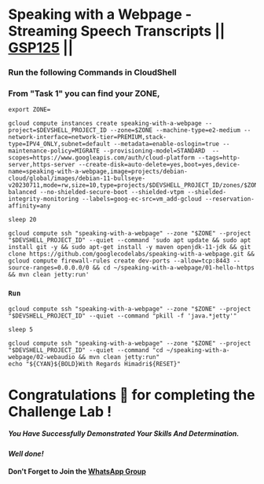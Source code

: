 # Speaking with a Webpage - Streaming Speech Transcripts || [GSP125](https://www.cloudskillsboost.google/course_templates/756/labs/475240) ||

### Run the following Commands in CloudShell

### From "Task 1" you can find your ZONE,

```
export ZONE=
```



```
gcloud compute instances create speaking-with-a-webpage --project=$DEVSHELL_PROJECT_ID --zone=$ZONE --machine-type=e2-medium --network-interface=network-tier=PREMIUM,stack-type=IPV4_ONLY,subnet=default --metadata=enable-oslogin=true --maintenance-policy=MIGRATE --provisioning-model=STANDARD  --scopes=https://www.googleapis.com/auth/cloud-platform --tags=http-server,https-server --create-disk=auto-delete=yes,boot=yes,device-name=speaking-with-a-webpage,image=projects/debian-cloud/global/images/debian-11-bullseye-v20230711,mode=rw,size=10,type=projects/$DEVSHELL_PROJECT_ID/zones/$ZONE/diskTypes/pd-balanced --no-shielded-secure-boot --shielded-vtpm --shielded-integrity-monitoring --labels=goog-ec-src=vm_add-gcloud --reservation-affinity=any

sleep 20

gcloud compute ssh "speaking-with-a-webpage" --zone "$ZONE" --project "$DEVSHELL_PROJECT_ID" --quiet --command 'sudo apt update && sudo apt install git -y && sudo apt-get install -y maven openjdk-11-jdk && git clone https://github.com/googlecodelabs/speaking-with-a-webpage.git && gcloud compute firewall-rules create dev-ports --allow=tcp:8443 --source-ranges=0.0.0.0/0 && cd ~/speaking-with-a-webpage/01-hello-https && mvn clean jetty:run' 
```

### ```Run```

```
gcloud compute ssh "speaking-with-a-webpage" --zone "$ZONE" --project "$DEVSHELL_PROJECT_ID" --quiet --command "pkill -f 'java.*jetty'"

sleep 5

gcloud compute ssh "speaking-with-a-webpage" --zone "$ZONE" --project "$DEVSHELL_PROJECT_ID" --quiet --command "cd ~/speaking-with-a-webpage/02-webaudio && mvn clean jetty:run"
echo "${CYAN}${BOLD}With Regards Himadri${RESET}"
```


# Congratulations 🎉 for completing the Challenge Lab !

##### *You Have Successfully Demonstrated Your Skills And Determination.*

#### *Well done!*

#### Don't Forget to Join the [WhatsApp Group](https://chat.whatsapp.com/CcX9gXycV1lKmOjnZQCk7g) 
